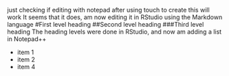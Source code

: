 just checking if editing with notepad after using touch to create this will work
It seems that it does, am now editing it in RStudio using the Markdown language
#First level heading
##Second level  heading
###Third level heading
The heading levels were done in RStudio, and now am adding a list in Notepad++
* item 1
* item 2
* item 4